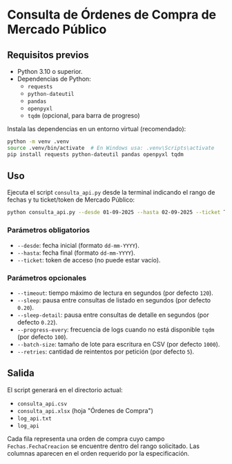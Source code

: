 # Consulta de Órdenes de Compra de Mercado Público

## Requisitos previos
- Python 3.10 o superior.
- Dependencias de Python:
  - `requests`
  - `python-dateutil`
  - `pandas`
  - `openpyxl`
  - `tqdm` (opcional, para barra de progreso)

Instala las dependencias en un entorno virtual (recomendado):

```bash
python -m venv .venv
source .venv/bin/activate  # En Windows usa: .venv\Scripts\activate
pip install requests python-dateutil pandas openpyxl tqdm
```

## Uso
Ejecuta el script `consulta_api.py` desde la terminal indicando el rango de fechas y tu ticket/token de Mercado Público:

```bash
python consulta_api.py --desde 01-09-2025 --hasta 02-09-2025 --ticket TU_TOKEN
```

### Parámetros obligatorios
- `--desde`: fecha inicial (formato `dd-mm-YYYY`).
- `--hasta`: fecha final (formato `dd-mm-YYYY`).
- `--ticket`: token de acceso (no puede estar vacío).

### Parámetros opcionales
- `--timeout`: tiempo máximo de lectura en segundos (por defecto `120`).
- `--sleep`: pausa entre consultas de listado en segundos (por defecto `0.20`).
- `--sleep-detail`: pausa entre consultas de detalle en segundos (por defecto `0.22`).
- `--progress-every`: frecuencia de logs cuando no está disponible `tqdm` (por defecto `100`).
- `--batch-size`: tamaño de lote para escritura en CSV (por defecto `1000`).
- `--retries`: cantidad de reintentos por petición (por defecto `5`).

## Salida
El script generará en el directorio actual:
- `consulta_api.csv`
- `consulta_api.xlsx` (hoja "Órdenes de Compra")
- `log_api.txt`
- `log_api`

Cada fila representa una orden de compra cuyo campo `Fechas.FechaCreacion` se encuentre dentro del rango solicitado. Las columnas aparecen en el orden requerido por la especificación.
